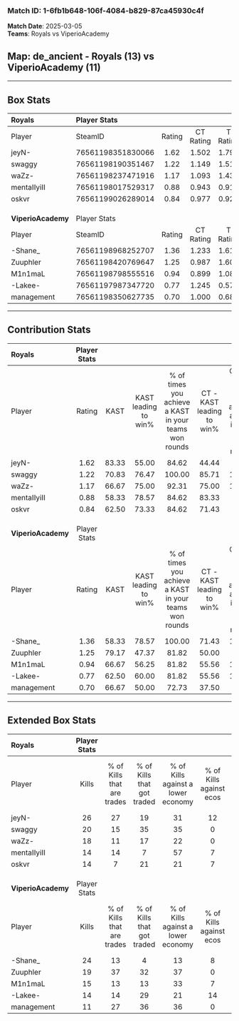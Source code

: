 ### Match ID: 1-6fb1b648-106f-4084-b829-87ca45930c4f  
**Match Date**: 2025-03-05  
**Teams**: Royals vs ViperioAcademy  

## **Map**: de_ancient - Royals (13) vs ViperioAcademy (11)  
---  

## Box Stats  

| **Royals**         | Player Stats      |        |           |          |       |       |       |         |        |      |     |
| :- | :- | :-: | :-: | :-: | :-: | :-: | :-: | :-: | :-: | :-: | :-: |
| Player             | SteamID           | Rating | CT Rating | T Rating | KAST  |  ADR  | Kills | Assists | Deaths | K/D  | HS% |
| jeyN-              | 76561198351830066 |  1.62  |   1.502   |  1.793   | 83.33 | 102.4 |  26   |   10    |   16   | 1.63 | 23  |
| swaggy             | 76561198190351467 |  1.22  |   1.149   |  1.512   | 70.83 | 86.4  |  20   |    5    |   17   | 1.18 | 60  |
| waZz-              | 76561198237471916 |  1.17  |   1.093   |  1.434   | 66.67 | 91.8  |  18   |    9    |   16   | 1.13 | 50  |
| mentaIIyiII        | 76561198017529317 |  0.88  |   0.943   |  0.914   | 58.33 | 67.9  |  14   |    2    |   15   | 0.93 |  7  |
| oskvr              | 76561199026289014 |  0.84  |   0.977   |  0.929   | 62.50 | 68.3  |  14   |    5    |   19   | 0.74 | 64  |
|                    |                   |        |           |          |       |       |       |         |        |      |     |
|                    |                   |        |           |          |       |       |       |         |        |      |     |
|                    |                   |        |           |          |       |       |       |         |        |      |     |
| **ViperioAcademy** | Player Stats      |        |           |          |       |       |       |         |        |      |     |
| Player             | SteamID           | Rating | CT Rating | T Rating | KAST  |  ADR  | Kills | Assists | Deaths | K/D  | HS% |
| -Shane_            | 76561198968252707 |  1.36  |   1.233   |  1.619   | 58.33 | 102.3 |  24   |    3    |   15   | 1.60 | 33  |
| Zuuphler           | 76561198420769647 |  1.25  |   0.987   |  1.607   | 79.17 | 86.2  |  19   |    7    |   17   | 1.12 | 42  |
| M1n1maL            | 76561198798555516 |  0.94  |   0.899   |  1.087   | 66.67 | 76.3  |  15   |    8    |   19   | 0.79 | 53  |
| -Lakee-            | 76561197987347720 |  0.77  |   1.245   |  0.570   | 62.50 | 55.0  |  14   |    5    |   20   | 0.70 | 50  |
| management         | 76561198350627735 |  0.70  |   1.000   |  0.685   | 66.67 | 60.3  |  11   |    7    |   21   | 0.52 | 18  |
---  

## Contribution Stats  

| **Royals**         | Player Stats |       |                      |                                                        |                           |                                                             |                          |                                                            |
| :- | :-: | :-: | :-: | :-: | :-: | :-: | :-: | :-: |
| Player             |    Rating    | KAST  | KAST leading to win% | % of times you achieve a KAST in your teams won rounds | CT - KAST leading to win% | CT - % of times you achieve a KAST in your teams won rounds | T - KAST leading to win% | T - % of times you achieve a KAST in your teams won rounds |
| jeyN-              |     1.62     | 83.33 |        55.00         |                         84.62                          |           44.44           |                            66.67                            |          63.64           |                           100.00                           |
| swaggy             |     1.22     | 70.83 |        76.47         |                         100.00                         |           85.71           |                           100.00                            |          70.00           |                           100.00                           |
| waZz-              |     1.17     | 66.67 |        75.00         |                         92.31                          |           75.00           |                           100.00                            |          75.00           |                           85.71                            |
| mentaIIyiII        |     0.88     | 58.33 |        78.57         |                         84.62                          |           83.33           |                            83.33                            |          75.00           |                           85.71                            |
| oskvr              |     0.84     | 62.50 |        73.33         |                         84.62                          |           71.43           |                            83.33                            |          75.00           |                           85.71                            |
|                    |              |       |                      |                                                        |                           |                                                             |                          |                                                            |
|                    |              |       |                      |                                                        |                           |                                                             |                          |                                                            |
|                    |              |       |                      |                                                        |                           |                                                             |                          |                                                            |
| **ViperioAcademy** | Player Stats |       |                      |                                                        |                           |                                                             |                          |                                                            |
| Player             |    Rating    | KAST  | KAST leading to win% | % of times you achieve a KAST in your teams won rounds | CT - KAST leading to win% | CT - % of times you achieve a KAST in your teams won rounds | T - KAST leading to win% | T - % of times you achieve a KAST in your teams won rounds |
| -Shane_            |     1.36     | 58.33 |        78.57         |                         100.00                         |           71.43           |                           100.00                            |          85.71           |                           100.00                           |
| Zuuphler           |     1.25     | 79.17 |        47.37         |                         81.82                          |           50.00           |                            80.00                            |          45.45           |                           83.33                            |
| M1n1maL            |     0.94     | 66.67 |        56.25         |                         81.82                          |           55.56           |                           100.00                            |          57.14           |                           66.67                            |
| -Lakee-            |     0.77     | 62.50 |        60.00         |                         81.82                          |           55.56           |                           100.00                            |          66.67           |                           66.67                            |
| management         |     0.70     | 66.67 |        50.00         |                         72.73                          |           37.50           |                            60.00                            |          62.50           |                           83.33                            |
---  

## Extended Box Stats  

| **Royals**         | Player Stats |                            |                            |                                    |                         |                              |                                 |        |                             |                                     |                          |                               |                            |
| :- | :-: | :-: | :-: | :-: | :-: | :-: | :-: | :-: | :-: | :-: | :-: | :-: | :-: |
| Player             |    Kills     | % of Kills that are trades | % of Kills that got traded | % of Kills against a lower economy | % of Kills against ecos | % of Kills that are flawless | % of Kills that are close duels | Deaths | % of Deaths that get traded | % of Deaths against a lower economy | % of Deaths against ecos | % of Deaths that are flawless | % of Deaths that are close |
| jeyN-              |      26      |             27             |             19             |                 31                 |           12            |              77              |                4                |   16   |              6              |                 31                  |            0             |              81               |             6              |
| swaggy             |      20      |             15             |             35             |                 35                 |            0            |              70              |                0                |   17   |             29              |                 24                  |            0             |              59               |             0              |
| waZz-              |      18      |             11             |             17             |                 22                 |            0            |              44              |                6                |   16   |             25              |                 19                  |            0             |              50               |             0              |
| mentaIIyiII        |      14      |             14             |             7              |                 57                 |            7            |              50              |                0                |   15   |             13              |                 13                  |            0             |              60               |             20             |
| oskvr              |      14      |             7              |             21             |                 21                 |            7            |              57              |                7                |   19   |             26              |                 21                  |            5             |              58               |             5              |
|                    |              |                            |                            |                                    |                         |                              |                                 |        |                             |                                     |                          |                               |                            |
|                    |              |                            |                            |                                    |                         |                              |                                 |        |                             |                                     |                          |                               |                            |
|                    |              |                            |                            |                                    |                         |                              |                                 |        |                             |                                     |                          |                               |                            |
| **ViperioAcademy** | Player Stats |                            |                            |                                    |                         |                              |                                 |        |                             |                                     |                          |                               |                            |
| Player             |    Kills     | % of Kills that are trades | % of Kills that got traded | % of Kills against a lower economy | % of Kills against ecos | % of Kills that are flawless | % of Kills that are close duels | Deaths | % of Deaths that get traded | % of Deaths against a lower economy | % of Deaths against ecos | % of Deaths that are flawless | % of Deaths that are close |
| -Shane_            |      24      |             13             |             4              |                 13                 |            8            |              50              |                4                |   15   |             20              |                 13                  |            0             |              47               |             0              |
| Zuuphler           |      19      |             37             |             32             |                 37                 |            0            |              53              |               11                |   17   |             12              |                  6                  |            0             |              59               |             0              |
| M1n1maL            |      15      |             13             |             13             |                 33                 |            7            |              73              |                7                |   19   |             11              |                 11                  |            0             |              63               |             11             |
| -Lakee-            |      14      |             14             |             29             |                 21                 |           14            |              64              |                7                |   20   |             30              |                 15                  |            0             |              70               |             0              |
| management         |      11      |             27             |             36             |                 36                 |            0            |              82              |                0                |   21   |             29              |                 14                  |            0             |              67               |             5              |
